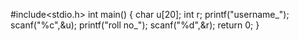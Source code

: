 #include<stdio.h>
int main()
{
char u[20];
int r;
printf("username_");
scanf("%c",&u);
printf("roll no_");
scanf("%d",&r);
return 0;
}
